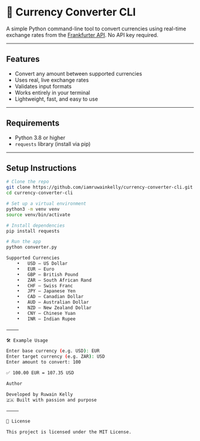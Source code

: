 # 💱 Currency Converter CLI

A simple Python command-line tool to convert currencies using real-time exchange rates from the [Frankfurter API](https://www.frankfurter.app/). No API key required.

---

## Features

- Convert any amount between supported currencies
- Uses real, live exchange rates
- Validates input formats
- Works entirely in your terminal
- Lightweight, fast, and easy to use

---

## Requirements

- Python 3.8 or higher
- `requests` library (install via pip)

---

## Setup Instructions

```bash
# Clone the repo
git clone https://github.com/iamruwainkelly/currency-converter-cli.git
cd currency-converter-cli

# Set up a virtual environment
python3 -m venv venv
source venv/bin/activate

# Install dependencies
pip install requests

# Run the app
python converter.py

Supported Currencies
	•	USD – US Dollar
	•	EUR – Euro
	•	GBP – British Pound
	•	ZAR – South African Rand
	•	CHF – Swiss Franc
	•	JPY – Japanese Yen
	•	CAD – Canadian Dollar
	•	AUD – Australian Dollar
	•	NZD – New Zealand Dollar
	•	CNY – Chinese Yuan
	•	INR – Indian Rupee

⸻

🛠 Example Usage

Enter base currency (e.g. USD): EUR
Enter target currency (e.g. ZAR): USD
Enter amount to convert: 100

✅ 100.00 EUR = 107.35 USD

Author

Developed by Ruwain Kelly
🇿🇦 Built with passion and purpose

⸻

📜 License

This project is licensed under the MIT License.


